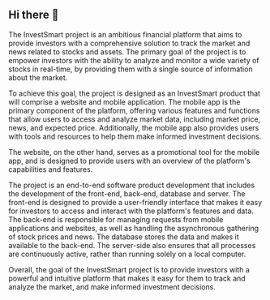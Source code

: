 ## Hi there 👋

The InvestSmart project is an ambitious financial platform that aims to provide investors with a comprehensive solution to track the market and news related to stocks and assets. The primary goal of the project is to empower investors with the ability to analyze and monitor a wide variety of stocks in real-time, by providing them with a single source of information about the market.
 
To achieve this goal, the project is designed as an InvestSmart product that will comprise a website and mobile application. The mobile app is the primary component of the platform, offering various features and functions that allow users to access and analyze market data, including market price, news, and expected price. Additionally, the mobile app also provides users with tools and resources to help them make informed investment decisions.
 
The website, on the other hand, serves as a promotional tool for the mobile app, and is designed to provide users with an overview of the platform's capabilities and features.
 
The project is an end-to-end software product development that includes the development of the front-end, back-end, database and server. The front-end is designed to provide a user-friendly interface that makes it easy for investors to access and interact with the platform's features and data. The back-end is responsible for managing requests from mobile applications and websites, as well as handling the asynchronous gathering of stock prices and news.  The database stores the data and makes it available to the back-end. The server-side also ensures that all processes are continuously active, rather than running solely on a local computer.

Overall, the goal of the InvestSmart project is to provide investors with a powerful and intuitive platform that makes it easy for them to track and analyze the market, and make informed investment decisions.
